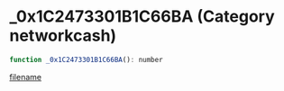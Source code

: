 # _0x1C2473301B1C66BA (Category networkcash)

```js
function _0x1C2473301B1C66BA(): number
```

[filename](_0x1C2473301B1C66BA_m.md ':include')